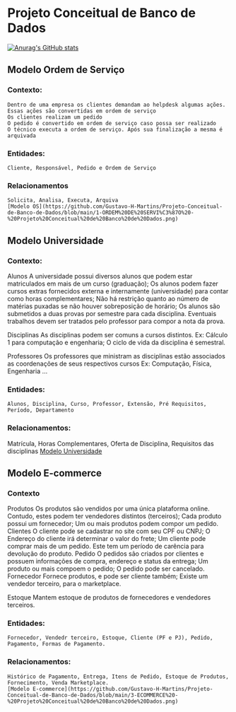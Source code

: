 # Projeto Conceitual de Banco de Dados
[![Anurag's GitHub stats](https://github-readme-stats.vercel.app/api?username=Gustavo-H-Martins)](https://github.com/anuraghazra/github-readme-stats)
## Modelo Ordem de Serviço
### Contexto:
    Dentro de uma empresa os clientes demandam ao helpdesk algumas ações.
    Essas ações são convertidas em ordem de serviço
    Os clientes realizam um pedido
    O pedido é convertido em ordem de serviço caso possa ser realizado
    O técnico executa a ordem de serviço. Após sua finalização a mesma é arquivada

### Entidades: 
    Cliente, Responsável, Pedido e Ordem de Serviço
### Relacionamentos
    Solicita, Analisa, Executa, Arquiva
    [Modelo OS](https://github.com/Gustavo-H-Martins/Projeto-Conceitual-de-Banco-de-Dados/blob/main/1-ORDEM%20DE%20SERVI%C3%87O%20-%20Projeto%20Conceitual%20de%20Banco%20de%20Dados.png)

## Modelo Universidade
### Contexto:
Alunos
    A universidade possui diversos alunos que podem estar matriculados em mais de um curso (graduação);
    Os alunos podem fazer cursos extras fornecidos externa e internamente (universidade) para contar como horas complementares;
    Não há restrição quanto ao número de matérias puxadas se não houver sobreposição de horário;
    Os alunos são submetidos a duas provas por semestre para cada disciplina. Eventuais trabalhos devem ser tratados pelo professor para compor a nota da prova.

Disciplinas
    As disciplinas podem ser comuns a cursos distintos. Ex: Cálculo 1 para computação e engenharia;
    O ciclo de vida da disciplina é semestral.

Professores
    Os professores que ministram as disciplinas estão associados as coordenações de seus respectivos cursos Ex: Computação, Física, Engenharia …
### Entidades: 
    Alunos, Disciplina, Curso, Professor, Extensão, Pré Requisitos, Período, Departamento
    
### Relacionamentos:
  Matrícula, Horas Complementares, Oferta de Disciplina, Requisitos das disciplinas
  [Modelo Universidade](https://github.com/Gustavo-H-Martins/Projeto-Conceitual-de-Banco-de-Dados/blob/main/2-UNIVERSIDADE%20-%20Projeto%20Conceitual%20de%20Banco%20de%20Dados.png)
  
## Modelo E-commerce
### Contexto
Produtos
    Os produtos são vendidos por uma única plataforma online. Contudo, estes podem ter vendedores distintos (terceiros);
    Cada produto possui um fornecedor;
    Um ou mais produtos podem compor um pedido.
Clientes
    O cliente pode se cadastrar no site com seu CPF ou CNPJ;
    O Endereço do cliente irá determinar o valor do frete;
    Um cliente pode comprar mais de um pedido. Este tem um período de carência para devolução do produto.
Pedido
    O pedidos são criados por clientes e possuem informações de compra, endereço e status da entrega;
    Um produto ou mais compoem o pedido;
    O pedido pode ser cancelado.
Fornecedor
    Fornece produtos, e pode ser cliente também;
    Existe um vendedor terceiro, para o marketplace.

Estoque
    Mantem estoque de produtos de fornecedores e vendedores terceiros.
    
### Entidades: 
    Fornecedor, Vendedr terceiro, Estoque, Cliente (PF e PJ), Pedido, Pagamento, Formas de Pagamento.
### Relacionamentos:
    Histórico de Pagamento, Entrega, Itens de Pedido, Estoque de Produtos, Fornecimento, Venda Marketplace.
    [Modelo E-commerce](https://github.com/Gustavo-H-Martins/Projeto-Conceitual-de-Banco-de-Dados/blob/main/3-ECOMMERCE%20-%20Projeto%20Conceitual%20de%20Banco%20de%20Dados.png)
